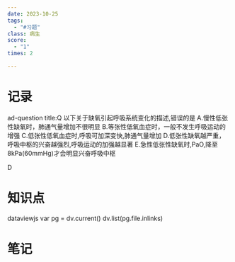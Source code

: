 ```yaml
---
date: 2023-10-25
tags:
  - "#习题"
class: 病生
score:
  - "1"
times: 2

---
```



记录
==
ad-question
title:Q
以下关于缺氧引起呼吸系统变化的描述,错误的是
A.慢性低张性缺氧时，肺通气量增加不很明显
B.等张性低氧血症时，一般不发生呼吸运动的增强
C.低张性低氧血症时,呼吸可加深变快,肺通气量增加
D.低张性缺氧越严重，呼吸中枢的兴奋越强烈,呼吸运动的加强越显著
E.急性低张性缺氧时,PaO,降至 8kPa(60mmHg)才会明显兴奋呼吸中枢



D


知识点
==
dataviewjs
var pg = dv.current()
dv.list(pg.file.inlinks)


笔记
==